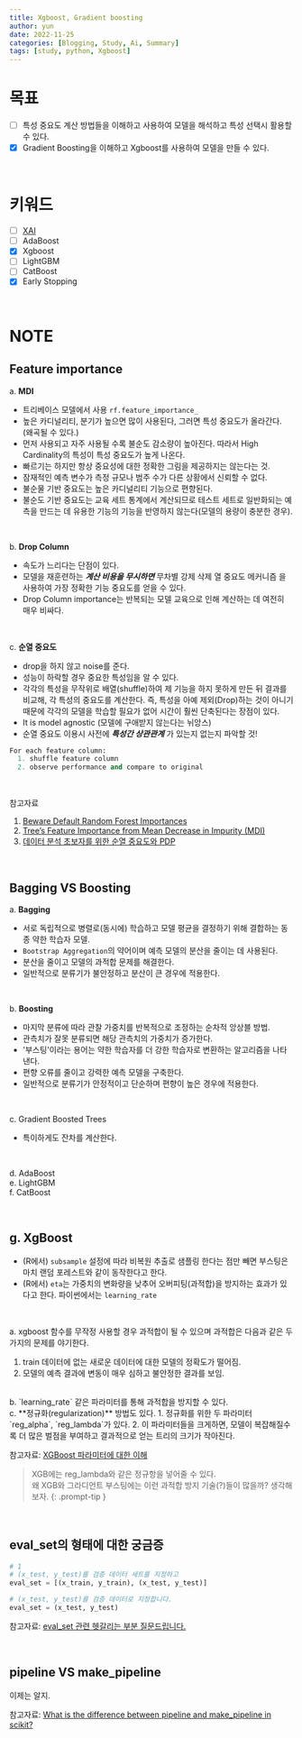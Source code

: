 ```yaml
---
title: Xgboost, Gradient boosting
author: yun
date: 2022-11-25
categories: [Blogging, Study, Ai, Summary]
tags: [study, python, Xgboost]
---
```


# 목표
- [ ] 특성 중요도 계산 방법들을 이해하고 사용하여 모델을 해석하고 특성 선택시 활용할 수 있다.
- [x] Gradient Boosting을 이해하고 Xgboost를 사용하여 모델을 만들 수 있다.

<br/>

# 키워드
- [ ] [XAI](https://youtu.be/6xePkn3-LME)
- [ ] AdaBoost
- [x] Xgboost
- [ ] LightGBM
- [ ] CatBoost
- [x] Early Stopping

<br/>

# NOTE
## Feature importance
a. **MDI** 
  * 트리베이스 모델에서 사용  `rf.feature_importance_`
  * 높은 카디널리티, 분기가 높으면 많이 사용된다, 그러면 특성 중요도가 올라간다. (왜곡될 수 있다.)
  * 먼저 사용되고 자주 사용될 수록 불순도 감소량이 높아진다. 따라서 High Cardinality의 특성이 특성 중요도가 높게 나온다.
  * 빠르기는 하지만 항상 중요성에 대한 정확한 그림을 제공하지는 않는다는 것.
  * 잠재적인 예측 변수가 측정 규모나 범주 수가 다른 상황에서 신뢰할 수 없다.
  * 불순물 기반 중요도는 높은 카디널리티 기능으로 편향된다.
  * 불순도 기반 중요도는 교육 세트 통계에서 계산되므로 테스트 세트로 일반화되는 예측을 만드는 데 유용한 기능의 기능을 반영하지 않는다(모델의 용량이 충분한 경우).

<br/>

b. **Drop Column**
  * 속도가 느리다는 단점이 있다.
  * 모델을 재훈련하는 ***계산 비용을 무시하면*** 무차별 강제 삭제 열 중요도 메커니즘 을 사용하여 가장 정확한 기능 중요도를 얻을 수 있다.
  * Drop Column importance는 반복되는 모델 교육으로 인해 계산하는 데 여전히 매우 비싸다.

<br/>

c. **순열 중요도**
  * drop을 하지 않고 noise를 준다.
  * 성능이 하락할 경우 중요한 특성임을 알 수 있다.
  * 각각의 특성을 무작위로 배열(shuffle)하여 제 기능을 하지 못하게 만든 뒤 결과를 비교해, 각 특성의 중요도를 계산한다. 즉, 특성을 아예 제외(Drop)하는 것이 아니기 때문에 각각의 모델을 학습할 필요가 없어 시간이 훨씬 단축된다는 장점이 있다.
  * It is model agnostic (모델에 구애받지 않는다는 뉘앙스)
  * 순열 중요도 이용시 사전에 ***특성간 상관관계*** 가 있는지 없는지 파악할 것!


```python
For each feature column:
  1. shuffle feature column
  2. observe performance and compare to original
```

<br/>

참고자료
1. [Beware Default Random Forest Importances](https://explained.ai/rf-importance/)
2. [Tree’s Feature Importance from Mean Decrease in Impurity (MDI)](https://scikit-learn.org/stable/auto_examples/inspection/plot_permutation_importance.html#tree-s-feature-importance-from-mean-decrease-in-impurity-mdi)
3. [데이터 분석 초보자를 위한 순열 중요도와 PDP](https://velog.io/@gayeon/%EB%8D%B0%EC%9D%B4%ED%84%B0-%EB%B6%84%EC%84%9D-%EC%B4%88%EB%B3%B4%EC%9E%90%EB%A5%BC-%EC%9C%84%ED%95%9C-%EC%88%9C%EC%97%B4-%EC%A4%91%EC%9A%94%EB%8F%84%EC%99%80-PDP)

<br/>

## Bagging VS Boosting
a. **Bagging**
  * 서로 독립적으로 병렬로(동시에) 학습하고 모델 평균을 결정하기 위해 결합하는 동종 약한 학습자 모델.
  * `Bootstrap Aggregation`의 약어이며 예측 모델의 분산을 줄이는 데 사용된다.
  * 분산을 줄이고 모델의 과적합 문제를 해결한다.
  * 일반적으로 분류기가 불안정하고 분산이 큰 경우에 적용한다.

<br/>

b. **Boosting**
  * 마지막 분류에 따라 관찰 가중치를 반복적으로 조정하는 순차적 앙상블 방법.
  * 관측치가 잘못 분류되면 해당 관측치의 가중치가 증가한다.
  * '부스팅'이라는 용어는 약한 학습자를 더 강한 학습자로 변환하는 알고리즘을 나타낸다.
  * 편향 오류를 줄이고 강력한 예측 모델을 구축한다.
  * 일반적으로 분류기가 안정적이고 단순하며 편향이 높은 경우에 적용한다.

<br/>

c. Gradient Boosted Trees
  * 특이하게도 잔차를 계산한다.

<br/>

d. AdaBoost <br/>
e. LightGBM <br/>
f. CatBoost <br/>

<br/>

## g. **XgBoost**
* (R에서) `subsample` 설정에 따라 비복원 추출로 샘플링 한다는 점만 빼면 부스팅은 마치 랜덤 포레스트와 같이 동작한다고 한다.
* (R에서) `eta`는 가중치의 변화량을 낮추어 오버피팅(과적합)을 방지하는 효과가 있다고 한다. 파이썬에서는 `learning_rate`

<br/>

a. xgboost 함수를 무작정 사용할 경우 과적합이 될 수 있으며 과적합은 다음과 같은 두 가지의 문제를 야기한다.
  1. train 데이터에 없는 새로운 데이터에 대한 모델의 정확도가 떨어짐.
  2. 모델의 예측 결과에 변동이 매우 심하고 불안정한 결과를 보임. 

<br/>
b. `learning_rate` 같은 파라미터를 통해 과적합을 방지할 수 있다.

<br/>
c. **정규화(regularization)** 방법도 있다.
  1.  정규화를 위한 두 파라미터 `reg_alpha`, `reg_lambda`가 있다.
  2.  이 파라미터들을 크게하면, 모델이 복잡해질수록 더 많은 벌점을 부여하고 결과적으로 얻는 트리의 크기가 작아진다.


참고자료: [XGBoost 파라미터에 대한 이해](http://okminseok.blogspot.com/2017/09/ml-xgboost.html)


> XGB에는 reg_lambda와 같은 정규항을 넣어줄 수 있다. <br/>
> 왜 XGB와 그라디언트 부스팅에는 이런 과적합 방지 기술(?)들이 많을까? 생각해보자.
{: .prompt-tip }

<br/>

## eval_set의 형태에 대한 궁금증
```python
# 1
# (x_test, y_test)를 검증 데이터 세트를 지정하고 
eval_set = [(x_train, y_train), (x_test, y_test)] 

# (x_test, y_test)를 검증 데이터로 지정합니다.
eval_set = (x_test, y_test)
```


참고자료: [eval_set 관련 헷갈리는 부분 질문드립니다.](https://www.inflearn.com/questions/193982)

<br/>

## pipeline VS make_pipeline
이제는 알지.


참고자료: [What is the difference between pipeline and make_pipeline in scikit?](https://stackoverflow.com/questions/40708077/what-is-the-difference-between-pipeline-and-make-pipeline-in-scikit)
